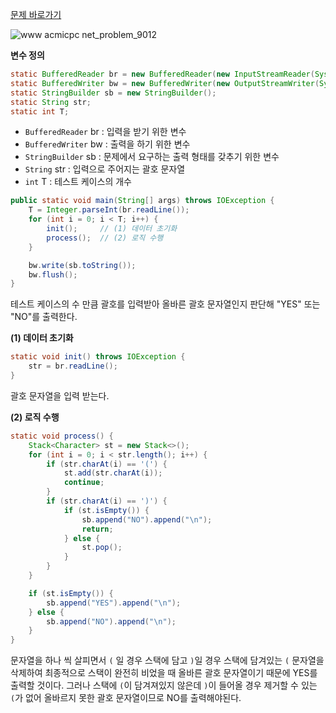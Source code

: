 [문제 바로가기](https://www.acmicpc.net/problem/9012)

![www acmicpc net_problem_9012](https://user-images.githubusercontent.com/78605779/194522109-8ec2f7b2-d875-472f-a939-d286b70c6d8e.png)

**변수 정의**

```java
static BufferedReader br = new BufferedReader(new InputStreamReader(System.in));
static BufferedWriter bw = new BufferedWriter(new OutputStreamWriter(System.out));
static StringBuilder sb = new StringBuilder();
static String str;
static int T;
```

- `BufferedReader` br : 입력을 받기 위한 변수
- `BufferedWriter` bw : 출력을 하기 위한 변수
- `StringBuilder` sb : 문제에서 요구하는 출력 형태를 갖추기 위한 변수
- `String` str : 입력으로 주어지는 괄호 문자열
- `int` T : 테스트 케이스의 개수

```java
public static void main(String[] args) throws IOException {
    T = Integer.parseInt(br.readLine());
    for (int i = 0; i < T; i++) {
        init();     // (1) 데이터 초기화
        process();  // (2) 로직 수행
    }

    bw.write(sb.toString());
    bw.flush();
}
```

테스트 케이스의 수 만큼 괄호를 입력받아 올바른 괄호 문자열인지 판단해 "YES" 또는 "NO"를 출력한다.

**(1) 데이터 초기화**

```java
static void init() throws IOException {
    str = br.readLine();
}
```

괄호 문자열을 입력 받는다.

**(2) 로직 수행**

```java
static void process() {
    Stack<Character> st = new Stack<>();
    for (int i = 0; i < str.length(); i++) {
        if (str.charAt(i) == '(') {
            st.add(str.charAt(i));
            continue;
        }
        if (str.charAt(i) == ')') {
            if (st.isEmpty()) {
                sb.append("NO").append("\n");
                return;
            } else {
                st.pop();
            }
        }
    }

    if (st.isEmpty()) {
        sb.append("YES").append("\n");
    } else {
        sb.append("NO").append("\n");
    }
}
```

문자열을 하나 씩 살피면서 `(` 일 경우 스택에 담고 `)`일 경우 스택에 담겨있는 `(` 문자열을 삭제하여 최종적으로 스택이 완전히 비었을 때 올바른 괄호 문자열이기 때문에 YES를 출력할 것이다. 그러나 스택에 `(`이 담겨져있지 않은데 `)`이 들어올 경우 제거할 수 있는 `(`가 없어 올바르지 못한 괄호 문자열이므로 NO를 출력해야된다.